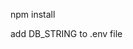 <!--Tells us that we need to install npm to be able to run this app-->

npm install

<!--Tells us that we need to add our database connection string to a .env file to be used in the server.js-->

add DB_STRING to .env file
